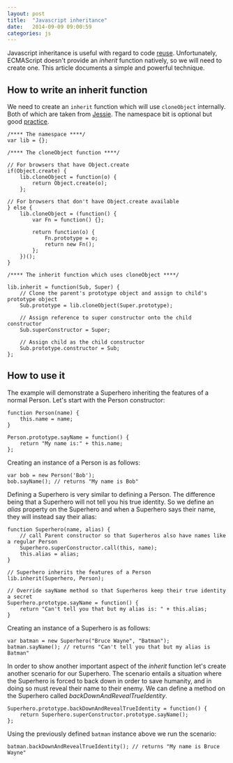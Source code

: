 ```yaml
---
layout: post
title:  "Javascript inheritance"
date:   2014-09-09 09:00:59
categories: js
---
```


Javascript inheritance is useful with regard to code [reuse](http://javascript.crockford.com/inheritance.html). Unfortunately, ECMAScript doesn't provide an *inherit* function natively, so we will need to create one. This article documents a simple and powerful technique.

## How to write an inherit function

We need to create an `inherit` function which will use `cloneObject` internally. Both of which are taken from [Jessie](http://www.github.com/cinsoft/jessie/). The namespace bit is optional but good [practice](/articles/javascript-namespacing/).

	/**** The namespace ****/
    var lib = {};

    /**** The cloneObject function ****/

    // For browsers that have Object.create
    if(Object.create) {
        lib.cloneObject = function(o) {
            return Object.create(o);
        };

    // For browsers that don't have Object.create available
    } else {
        lib.cloneObject = (function() {
            var Fn = function() {};

            return function(o) {
                Fn.prototype = o;
                return new Fn();
            };
        })();
    }

	/**** The inherit function which uses cloneObject ****/

    lib.inherit = function(Sub, Super) {
        // Clone the parent's prototype object and assign to child's prototype object
        Sub.prototype = lib.cloneObject(Super.prototype);

        // Assign reference to super constructor onto the child constructor
        Sub.superConstructor = Super;

        // Assign child as the child constructor
        Sub.prototype.constructor = Sub;
    };

## How to use it

The example will demonstrate a Superhero inheriting the features of a normal Person. Let's start with the Person constructor:

    function Person(name) {
        this.name = name;
    }

    Person.prototype.sayName = function() {
        return "My name is:" + this.name;
    };

Creating an instance of a Person is as follows:

    var bob = new Person('Bob');
    bob.sayName(); // returns "My name is Bob"

Defining a Superhero is very similar to defining a Person. The difference being that a Superhero will not tell you his true identity. So we define an *alias* property on the Superhero and when a Superhero says their name, they will instead say their alias:

    function Superhero(name, alias) {
        // call Parent constructor so that Superheros also have names like a regular Person
        Superhero.superConstructor.call(this, name);
        this.alias = alias;
    }

    // Superhero inherits the features of a Person
    lib.inherit(Superhero, Person);

    // Override sayName method so that Superheros keep their true identity a secret
    Superhero.prototype.sayName = function() {
        return "Can't tell you that but my alias is: " + this.alias;
    }

Creating an instance of a Superhero is as follows:

    var batman = new Superhero("Bruce Wayne", "Batman");
    batman.sayName(); // returns "Can't tell you that but my alias is Batman"

In order to show another important aspect of the *inherit* function let's create another scenario for our Superhero. The scenario entails a situation where the Superhero is forced to back down in order to save humanity, and in doing so must reveal their name to their enemy. We can define a method on the Superhero called *backDownAndRevealTrueIdentity*.

    Superhero.prototype.backDownAndRevealTrueIdentity = function() {
        return Superhero.superConstructor.prototype.sayName();
    };

Using the previously defined `batman` instance above we run the scenario:

    batman.backDownAndRevealTrueIdentity(); // returns "My name is Bruce Wayne"